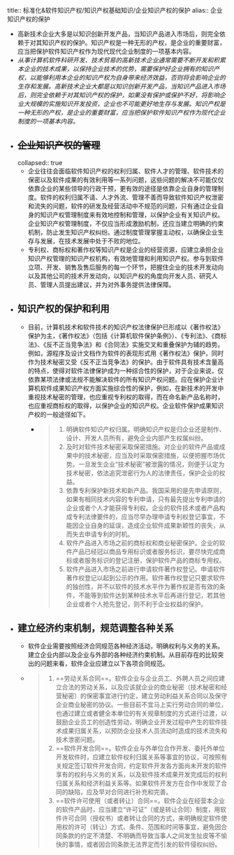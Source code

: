 title:: 标准化&软件知识产权/知识产权基础知识/企业知识产权的保护
alias:: 企业知识产权的保护

- 高新技术企业大多是以知识创新开发产品，当知识产品进入市场后，则完全依赖于对其知识产权的保护。知识产权是一种无形的产权，是企业的重要财富，应当把保护软件知识产权作为现代现代企业制度的一项基本内容。
- _从事计算机软件科研开发、技术贸易的高新技术企业通常需要不断开发和积累本企业的技术成果，以保持企业技术的优势，需要保护好企业拥有的知识产权，以能够利用本企业的知识产权为自身带来经济效益，否则将会影响企业的生存和发展。高新技术企业大都是以知识创新开发产品，当知识产品进入市场后，则完全依赖于对其知识产权的保护，如果没有保护或保护不好，将影响企业大规模的实施知识开发投资，企业也不可能更好地生存与发展。知识产权是一种无形的产权，是企业的重要财富，应当把保护软件知识产权作为现代企业制度的一项基本内容。_
- ## ~~企业知识产权的管理~~
  collapsed:: true
	- 企业往往会面临软件知识产权的权利归属、软件人才的管理、软件技术的保密以及软件成果的有效利用等一系列问题，这些问题的解决不可能仅仅依靠企业的某些领导的行政干预，更有效的途径是依靠企业自身的管理制度。软件的权利归属不请、人才外流、管理不善而导致软件知识产权泄密和流失的问题，软件的研发及经营活动中不规范的问题，只有通过企业自身的知识产权管理制度来有效地控制和管理，以保护企业有关知识产权。企业知识产权管理制度，不仅应当形成激励机制，还应当建立明确的约束机制，防止发生知识产权纠纷。通过制度管理掌握主动权，以确保企业生存与发展，在技术发展中处于不败的地位。
	- 专利权、商标权和著作权等知识产权是企业的经营资源，应建立承担企业知识产权管理的知识产权机构，有效地管理和利用知识产权。参与到软件立项、开发、销售及售后服务的每一个环节，把握住企业的技术开发动向以及其他公司的技术开发动向，以知识产权的角度向开发人员、研究人员、管理人员提出建议，并为对外事务提供法律保障。
- ## 知识产权的保护和利用
	- 目前，计算机技术和软件技术的知识产权法律保护已形成以《著作权法》保护为主，《著作权法》（包括《计算机软件保护条例》）、《专利法》、《商标法》、《反不正当竞争法》和《合同法》实施交叉和重叠保护为辅的趋势。例如，源程序及设计文档作为软件的表现形式用《著作权法》保护，同时作为技术秘密又受《反不正当竞争法》的保护。由于软件具有技术含量高的特点，使得对软件法律保护成为一种综合性的保护，对于企业来说，仅依靠某项法律或法规不能解决软件的所有知识产权问题。应在保护企业计算机软件成果知识产权方面实施综合性的保护，例如，在新技术的开发中重视技术秘密的管理，也应重视专利权的取得，而在命名新产品名称时，也应重视商标权的取得，以保护企业的知识产权。企业软件保护成果知识产权的一般途径如下。
		- > 1. 明确软件知识产权归属。明确知识产权是归企业还是制作、设计、开发人员所有，避免企业内部产生权属纠纷。
		  > 2. 及时对软件技术秘密采取保密措施。对企业的软件产品或成果中的技术秘密，应当及时采取保密措施，以便把握市场优势。一旦发生企业“技术秘密”被泄露的情况，则便于认定为技术秘密，依法追究泄密行为人的法律责任，保护企业的权益。
		  > 3. 依靠专利保护新技术和新产品。我国采用的是先申请原则，如果有相同技术内容的专利申请，只有最先提出专利申请的企业或者个人才能获得专利权。企业的软件技术或者产品构成专利法律要件的，应当尽早办理申请专利权登记事宜，不能因企业自身的延误，造成企业软件成果新颖性的丧失，从而失去申请专利的时机。
		  > 4. 软件产品进入市场之前的商标权和商业秘密保护。企业的软件产品已经冠以商品专用标识或者服务标识，要尽快完成商标或者服务标识的登记注册，保护软件产品的商标专用权。
		  > 5. 软件产品进入市场之前进行申请软件著作权登记。申请软件著作权登记以起到公示的作用。软件著作权登记只要求软件的独创性，并不以软件的技术水平作为著作权是否有效的条件，不能等到软件达到某种技术水平后再进行登记，若其他企业或者个人抢先登记，则不利于企业权益的保护。
- ## 建立经济约束机制，规范调整各种关系
	- 软件企业需要按照经济合同规范各种经济活动，明确权利与义务的关系。建立企业内部以及企业与外部的各种经济约束机制。从目前存在的比较突出的问题来看，软件企业应建立以下各项合同规范。
	- > 1. ==劳动关系合同==。软件企业与企业员工、外聘人员之间应建立合法的劳动关系，以及应该就企业的商业秘密（技术秘密和经营秘密）的保密事宜进行约定，建立劳动利益关系合同以及保守企业商业秘密的协议。一些目前不宜马上实行劳动合同的单位，也通过建立或者健全本单位的有关规章制度的方式进行过渡，以鼓励企业员工的创造性劳动，明确企业开发过程中产生的软件技术成果归属关系，以预防企业技术人员流动时造成的技术流失和技术泄密问题。
	  > 2. ==软件开发合同==。软件企业与外单位合作开发、委托外单位开发软件时，应建立软件权利归属关系等事宜的协议，可按照有关规定签订软件开发合同，约定软件开发各方面尚未开发的软件享有的权利与义务的关系，以及软件技术成果开发完成后的权利归属关系和经济利益关系等。如果软件开发方在合作中发现了合同的缺陷，应及早对合同进行补充和完善。
	  > 3. ==软件许可使用（或者转让）合同==。软件企业在经营本企业的软件产品时，应当建立“许可证”（或是转让合同）制度，用软件许可合同（授权书）或者转让合同的方式，来明确规定软件使用权的许可（转让）方式、条件、范围和时间等事宜，避免因合同条款的约定不清楚、不明确而导致当事人之间发生扯皮等不愉快的事情，或者因合同条款无法界定而引发的软件侵权纠纷。